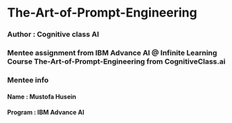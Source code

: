 # The-Art-of-Prompt-Engineering
### Author : Cognitive class AI
### Mentee assignment from IBM Advance AI @ Infinite Learning Course The-Art-of-Prompt-Engineering from CognitiveClass.ai
### Mentee info
#### Name : Mustofa Husein
#### Program : IBM Advance AI


